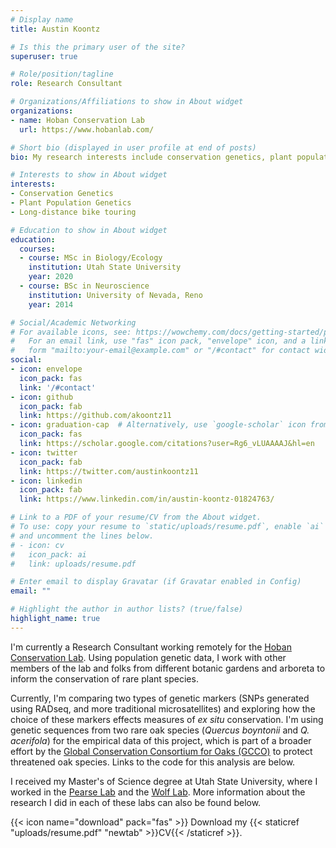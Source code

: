 ```yaml
---
# Display name
title: Austin Koontz

# Is this the primary user of the site?
superuser: true

# Role/position/tagline
role: Research Consultant

# Organizations/Affiliations to show in About widget
organizations:
- name: Hoban Conservation Lab
  url: https://www.hobanlab.com/

# Short bio (displayed in user profile at end of posts)
bio: My research interests include conservation genetics, plant populations genetics, and RADseq analysis

# Interests to show in About widget
interests:
- Conservation Genetics
- Plant Population Genetics
- Long-distance bike touring

# Education to show in About widget
education:
  courses:
  - course: MSc in Biology/Ecology
    institution: Utah State University
    year: 2020
  - course: BSc in Neuroscience
    institution: University of Nevada, Reno
    year: 2014

# Social/Academic Networking
# For available icons, see: https://wowchemy.com/docs/getting-started/page-builder/#icons
#   For an email link, use "fas" icon pack, "envelope" icon, and a link in the
#   form "mailto:your-email@example.com" or "/#contact" for contact widget.
social:
- icon: envelope
  icon_pack: fas
  link: '/#contact'
- icon: github
  icon_pack: fab
  link: https://github.com/akoontz11
- icon: graduation-cap  # Alternatively, use `google-scholar` icon from `ai` icon pack
  icon_pack: fas
  link: https://scholar.google.com/citations?user=Rg6_vLUAAAAJ&hl=en
- icon: twitter
  icon_pack: fab
  link: https://twitter.com/austinkoontz11
- icon: linkedin
  icon_pack: fab
  link: https://www.linkedin.com/in/austin-koontz-01824763/

# Link to a PDF of your resume/CV from the About widget.
# To use: copy your resume to `static/uploads/resume.pdf`, enable `ai` icons in `params.toml`,
# and uncomment the lines below.
# - icon: cv
#   icon_pack: ai
#   link: uploads/resume.pdf

# Enter email to display Gravatar (if Gravatar enabled in Config)
email: ""

# Highlight the author in author lists? (true/false)
highlight_name: true
---
```


I'm currently a Research Consultant working remotely for the [Hoban Conservation Lab](https://www.hobanlab.com/). Using population genetic data, I work with other members of the lab and folks from different botanic gardens and arboreta to inform the conservation of rare plant species. 

Currently, I'm comparing two types of genetic markers (SNPs generated using RADseq, and more traditional microsatellites) and exploring how the choice of these markers effects measures of _ex situ_ conservation. I'm using genetic sequences from two rare oak species (_Quercus boyntonii_ and _Q. acerifola_) for the empirical data of this project, which is part of a broader effort by the [Global Conservation Consortium for Oaks (GCCO)](https://www.globalconservationconsortia.org/gcc/oak/) to protect threatened oak species. Links to the code for this analysis are below.

I received my Master's of Science degree at Utah State University, where I worked in the [Pearse Lab](http://pearselab.com/) and the [Wolf Lab](https://paulwolflab.com/). More information about the research I did in each of these labs can also be found below. 

{{< icon name="download" pack="fas" >}} Download my {{< staticref "uploads/resume.pdf" "newtab" >}}CV{{< /staticref >}}.
